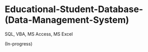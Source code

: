 # Educational-Student-Database-(Data-Management-System)
SQL, VBA, MS Access, MS Excel

(In-progress)
